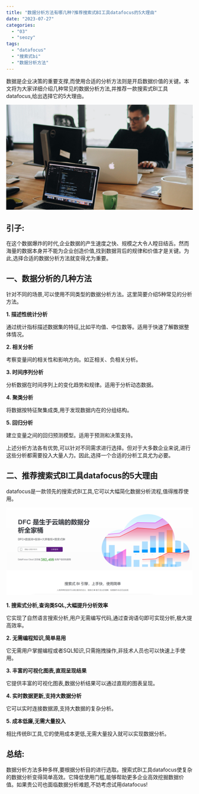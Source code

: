 ```yaml
---
title: "数据分析方法有哪几种?推荐搜索式BI工具datafocus的5大理由"
date: "2023-07-27"
categories: 
  - "03"
  - "seozy"
tags: 
  - "datafocus"
  - "搜索式bi"
  - "数据分析方法"
---
```


数据是企业决策的重要支撑,而使用合适的分析方法则是开启数据价值的关键。本文将为大家详细介绍几种常见的数据分析方法,并推荐一款搜索式BI工具datafocus,给出选择它的5大理由。

![](images/1690449111-pexels-djordje-petrovic-2102416-scaled.jpg)

## 引子:

在这个数据爆炸的时代,企业数据的产生速度之快、规模之大令人瞠目结舌。然而海量的数据本身并不能为企业创造价值,找到数据背后的规律和价值才是关键。为此,选择合适的数据分析方法就变得尤为重要。

## 一、数据分析的几种方法

针对不同的场景,可以使用不同类型的数据分析方法。这里简要介绍5种常见的分析方法。

**1\. 描述性统计分析**

通过统计指标描述数据集的特征,比如平均值、中位数等。适用于快速了解数据整体情况。

**2\. 相关分析**

考察变量间的相关性和影响方向。如正相关、负相关分析。

**3\. 时间序列分析**

分析数据在时间序列上的变化趋势和规律。适用于分析动态数据。

**4\. 聚类分析**

将数据按特征聚集成类,用于发现数据内在的分组结构。

**5\. 回归分析**

建立变量之间的回归预测模型。适用于预测和决策支持。

上述分析方法各有优势,可以针对不同需求进行选择。但对于大多数企业来说,进行这些分析都需要投入大量人力。因此,选择一个合适的分析工具尤为必要。

## 二、推荐搜索式BI工具datafocus的5大理由

datafocus是一款领先的搜索式BI工具,它可以大幅简化数据分析流程,值得推荐使用。

![](images/1686616238-%E5%BE%AE%E4%BF%A1%E6%88%AA%E5%9B%BE_20230512142316.png)

**1\. 搜索式分析,查询类SQL,大幅提升分析效率**

它实现了自然语言搜索分析,用户无需编写代码,通过查询语句即可实现分析,极大提高效率。

**2\. 无需编程知识,简单易用**

它无需用户掌握编程或者SQL知识,只需拖拽操作,非技术人员也可以快速上手使用。

**3\. 丰富的可视化图表,直观呈现结果**

它提供丰富的可视化图表,数据分析结果可以通过直观的图表呈现。

**4\. 实时数据更新,支持大数据分析**

它可以实时连接数据源,支持大数据的复杂分析。

**5\. 成本低廉,无需大量投入**

相比传统BI工具,它的使用成本更低,无需大量投入就可以实现数据分析。

## 总结:

数据分析方法多种多样,要根据分析目的进行选取。搜索式BI工具datafocus使复杂的数据分析变得简单高效。它降低使用门槛,能够帮助更多企业高效挖掘数据价值。如果贵公司也面临数据分析难题,不妨考虑试用datafocus!
